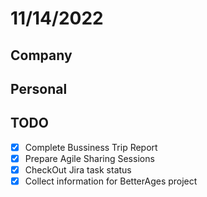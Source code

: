 # 11/14/2022
## Company
## Personal
## TODO
- [x] Complete Bussiness Trip Report
- [x] Prepare Agile Sharing Sessions
- [x] CheckOut Jira task status
- [x] Collect information for BetterAges project